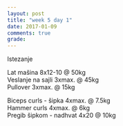 ```yaml
---
layout: post
title: "week 5 day 1"
date: 2017-01-09
comments: true
grade:
---
```


Istezanje

Lat mašina 8x12-10 @ 50kg  
Veslanje na sajli 3xmax. @ 45kg  
Pullover 3xmax. @ 15kg  

Biceps curls - šipka 4xmax. @ 7.5kg  
Hammer curls 4xmax. @ 6kg  
Pregib šipkom - nadhvat 4x20 @ 10kg  
